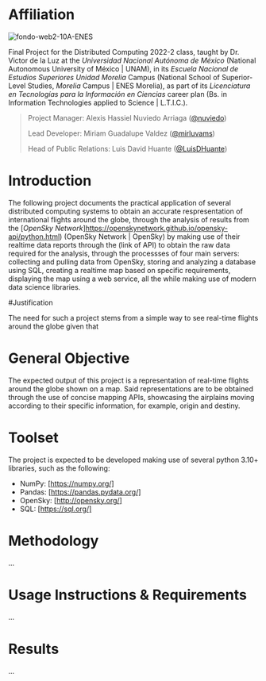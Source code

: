 # Affiliation
![fondo-web2-10A-ENES](https://user-images.githubusercontent.com/100146672/160222385-4576c60e-1005-4753-b34d-c5461658c11b.png)

Final Project for the Distributed Computing 2022-2 class, taught by Dr. Victor de la Luz at the _Universidad Nacional Autónoma de México_ (National Autonomous University of México | UNAM), in its _Escuela Nacional de Estudios Superiores Unidad Morelia_ Campus (National School of Superior-Level Studies, _Morelia_ Campus | ENES Morelia), as part of its _Licenciatura en Tecnologías para la Información en Ciencias_ career plan (Bs. in Information Technologies applied to Science | L.T.I.C.).

> Project Manager: Alexis Hassiel Nuviedo Arriaga ([@nuviedo](https://github.com/nuviedo))
> 
> Lead Developer: Miriam Guadalupe Valdez ([@mirluvams](https://github.com/mirluvams))
> 
> Head of Public Relations: Luis David Huante ([@LuisDHuante](https://github.com/LuisDHuante))


# Introduction
The following project documents the practical application of several distributed computing systems to obtain an accurate respresentation of international flights around the globe, through the analysis of results from the [_OpenSky Network_]https://openskynetwork.github.io/opensky-api/python.html) (OpenSky Network | OpenSky) by making use of their realtime data reports through the (link of API) to obtain the raw data required for the analysis, through the processses of four main servers: collecting and pulling data from OpenSky, storing and analyzing a database using SQL, creating a realtime map based on specific requirements, displaying the map using a web service, all the while making use of modern data science libraries.

#Justification

The need for such a project stems from a simple way to see real-time flights around the globe given that 


# General Objective
The expected output of this project is a representation of real-time flights around the globe shown on a map. Said representations are to be obtained through the use of concise mapping APIs, showcasing the airplains moving according to their specific information, for example, origin and destiny.

# Toolset
The project is expected to be developed making use of several python 3.10+ libraries, such as the following:

* NumPy: [https://numpy.org/] 
* Pandas: [https://pandas.pydata.org/]
* OpenSky: [http://opensky.org/]
* SQL: [https://sql.org/]

# Methodology
...



# Usage Instructions & Requirements
...



# Results
...

